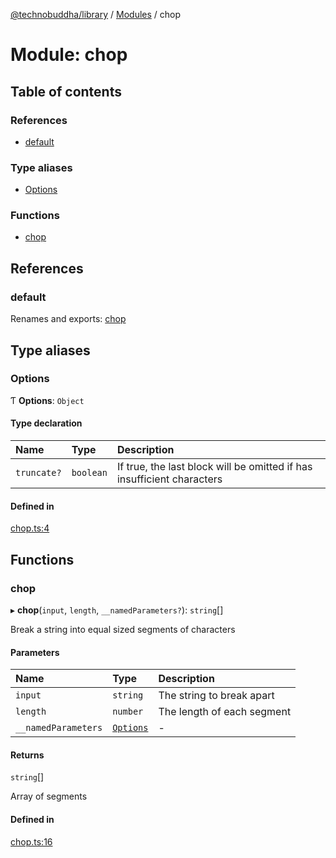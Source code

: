 [@technobuddha/library](../../README.md) / [Modules](../Modules.md) / chop

# Module: chop

## Table of contents

### References

- [default](chop.md#default)

### Type aliases

- [Options](chop.md#options)

### Functions

- [chop](chop.md#chop)

## References

### default

Renames and exports: [chop](chop.md#chop)

## Type aliases

### Options

Ƭ **Options**: `Object`

#### Type declaration

| Name | Type | Description |
| :------ | :------ | :------ |
| `truncate?` | `boolean` | If true, the last block will be omitted if has insufficient characters |

#### Defined in

[chop.ts:4](../../src/chop.ts#L4)

## Functions

### chop

▸ **chop**(`input`, `length`, `__namedParameters?`): `string`[]

Break a string into equal sized segments of characters

#### Parameters

| Name | Type | Description |
| :------ | :------ | :------ |
| `input` | `string` | The string to break apart |
| `length` | `number` | The length of each segment |
| `__namedParameters` | [`Options`](chop.md#options) | - |

#### Returns

`string`[]

Array of segments

#### Defined in

[chop.ts:16](../../src/chop.ts#L16)
